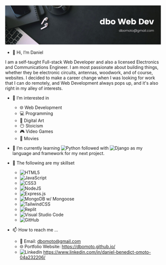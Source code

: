 ![banner](./banner.png)
- 👋 Hi, I’m Daniel 


I am a self-taught Full-stack Web Developer and also a licensed Electronics and Communications Engineer. I am most passionate about building things, whether they be electronic circuits, antennas, woodwork, and of course, websites. I decided to make a career change when I was looking for work that I can do remotely, and Web Development always pops up, and it's also right in my alley of interests.


- 👀 I’m interested in
    + 🌐 Web Development
    + 💻 Programming
    + 🎨 Digital Art
    + 😶 Stoicism
    + 🎮 Video Games
    + 🎥 Movies
    
    
- 🌱 I’m currently learning ![Python](https://img.shields.io/badge/python-3670A0?style=for-the-badge&logo=python&logoColor=ffdd54) followed with ![Django](https://img.shields.io/badge/django-%23092E20.svg?style=for-the-badge&logo=django&logoColor=white) as my language and framework for my next project.


- 📜 The following are my skillset
    + ![HTML5](https://img.shields.io/badge/html5-%23E34F26.svg?style=for-the-badge&logo=html5&logoColor=white)
    + ![JavaScript](https://img.shields.io/badge/javascript-%23323330.svg?style=for-the-badge&logo=javascript&logoColor=%23F7DF1E)
    + ![CSS3](https://img.shields.io/badge/css3-%231572B6.svg?style=for-the-badge&logo=css3&logoColor=white)
    + ![NodeJS](https://img.shields.io/badge/node.js-6DA55F?style=for-the-badge&logo=node.js&logoColor=white)
    + ![Express.js](https://img.shields.io/badge/express.js-%23404d59.svg?style=for-the-badge&logo=express&logoColor=%2361DAFB)
    + ![MongoDB](https://img.shields.io/badge/MongoDB-%234ea94b.svg?style=for-the-badge&logo=mongodb&logoColor=white) w/ Mongoose
    + ![TailwindCSS](https://img.shields.io/badge/tailwindcss-%2338B2AC.svg?style=for-the-badge&logo=tailwind-css&logoColor=white)
    + ![Replit](https://img.shields.io/badge/Replit-DD1200?style=for-the-badge&logo=Replit&logoColor=white)
    + ![Visual Studio Code](https://img.shields.io/badge/Visual%20Studio%20Code-0078d7.svg?style=for-the-badge&logo=visual-studio-code&logoColor=white)
    + ![GitHub](https://img.shields.io/badge/github-%23121011.svg?style=for-the-badge&logo=github&logoColor=white)
    
    
- 📫 How to reach me ...
    + 📧 Email: dbomoto@gmail.com
    + 🌐 Portfolio Website: https://dbomoto.github.io/
    + ![LinkedIn](https://img.shields.io/badge/linkedin-%230077B5.svg?style=for-the-badge&logo=linkedin&logoColor=white) https://www.linkedin.com/in/daniel-benedict-omoto-04a232206/

<!---
dbomoto/dbomoto is a ✨ special ✨ repository because its `README.md` (this file) appears on your GitHub profile.
You can click the Preview link to take a look at your changes.
--->
